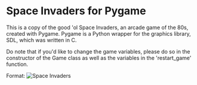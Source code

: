 Space Invaders for Pygame
=========================
This is a copy of the good 'ol Space Invaders, an arcade game of the 80s, created with Pygame.
Pygame is a Python wrapper for the graphics library, SDL, which was written in C. 

Do note that if you'd like to change the game variables, please do so in the constructor of the Game class as well as the
variables in the 'restart_game' function.

Format: ![Space Invaders](https://imgur.com/a/FlcLO6t)

